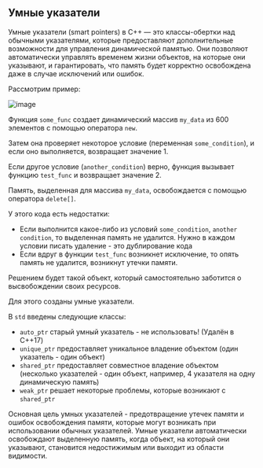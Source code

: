 ## Умные указатели

Умные указатели (smart pointers) в C++ — это классы-обертки над обычными указателями, которые предоставляют дополнительные возможности для управления динамической памятью. Они позволяют автоматически управлять временем жизни объектов, на которые они указывают, и гарантировать, что память будет корректно освобождена даже в случае исключений или ошибок.

Рассмотрим пример:

![image](https://github.com/netology-code/cppl-homeworks/assets/147130852/74ffce75-8347-47e1-8abe-9b6dde825ef6)

Функция `some_func` создает динамический массив `my_data` из 600 элементов с помощью оператора `new`.

Затем она проверяет некоторое условие (переменная `some_condition`), и если оно выполняется, возвращает значение 1.

Если другое условие (`another_condition`) верно, функция вызывает функцию `test_func` и возвращает значение 2.

Память, выделенная для массива `my_data`, освобождается с помощью оператора `delete[]`.

У этого кода есть недостатки:
- Если выполнится какое-либо из условий `some_condition`, `another condition`, то выделенная память не удалится. Нужно в каждом условии писать удаление - это дублирование кода
- Если вдруг в функции `test_func` возникнет исключение, то опять память не удалится, возникнут утечки памяти.

Решением будет такой объект, который самостоятельно заботится о высвобождении своих ресурсов.

Для этого созданы умные указатели.

В `std` введены следующие классы:

- `auto_ptr` старый умный указатель - не использовать! (Удалён в C++17)
- `unique_ptr` предоставляет уникальное владение объектом (один указатель - один объект)
- `shared_ptr` предоставляет совместное владение объектом (несколько указателей - один объект, например, 4 указателя на одну динамическую память)
- `weak_ptr` решает некоторые проблемы, которые возникают с `shared_ptr`

Основная цель умных указателей - предотвращение утечек памяти и ошибок освобождения памяти, которые могут возникать при использовании обычных указателей. Умные указатели автоматически освобождают выделенную память, когда объект, на который они указывают, становится недостижимым или выходит из области видимости.
